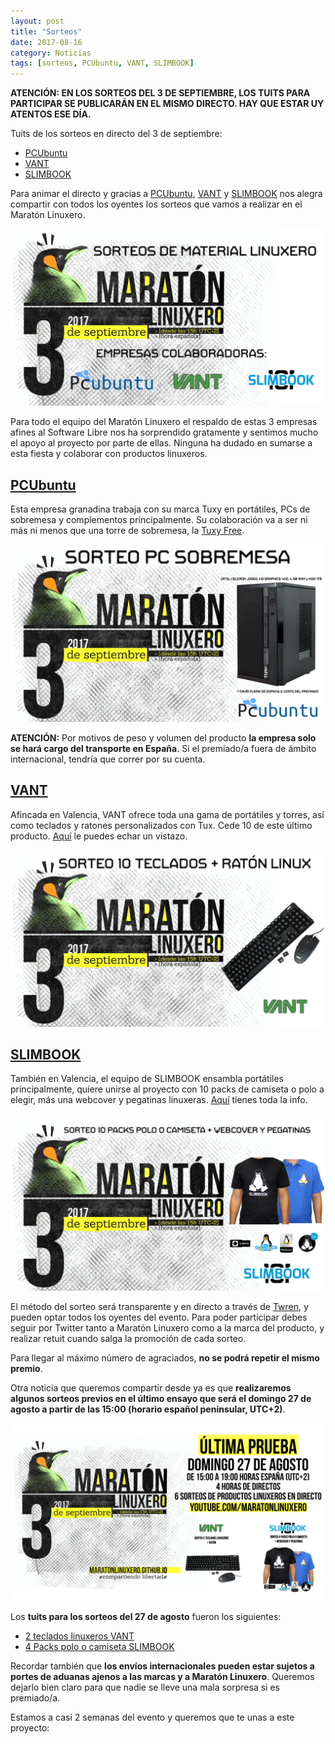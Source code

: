 ```yaml
---
layout: post
title: "Sorteos"
date: 2017-08-16
category: Noticias
tags: [sorteos, PCUbuntu, VANT, SLIMBOOK]
---
```

**ATENCIÓN: EN LOS SORTEOS DEL 3 DE SEPTIEMBRE, LOS TUITS PARA PARTICIPAR SE PUBLICARÁN EN EL MISMO DIRECTO. HAY QUE ESTAR UY ATENTOS ESE DÍA.**

Tuits de los sorteos en directo del 3 de septiembre:
* [PCUbuntu](https://twitter.com/maratonlinuxero/status/904313106750468097)
* [VANT](https://twitter.com/maratonlinuxero/status/904313394261618688)
* [SLIMBOOK](https://twitter.com/maratonlinuxero/status/904313665977024512)

Para animar el directo y gracias a [PCUbuntu](https://www.pcubuntu.es), [VANT](http://www.vantpc.es) y [SLIMBOOK](https://slimbook.es/) nos alegra compartir con todos los oyentes los sorteos que vamos a realizar en el Maratón Linuxero.

![#Sorteo1](/media/Sorteos.png)

Para todo el equipo del Maratón Linuxero el respaldo de estas 3 empresas afines al Software Libre nos ha sorprendido gratamente y sentimos mucho el apoyo al proyecto por parte de ellas. Ninguna ha dudado en sumarse a esta fiesta y colaborar con productos linuxeros.

[PCUbuntu](https://www.pcubuntu.es)
-----------------------------------
Esta empresa granadina trabaja con su marca Tuxy en portátiles, PCs de sobremesa y complementos principalmente. Su colaboración va a ser ni más ni menos que una torre de sobremesa, la [Tuxy Free](https://www.pcubuntu.es/pcubuntu/5900246/tuxy-free.html).

![#Sorteo2](/media/SorteoPCUbuntu.png)

**ATENCIÓN:** Por motivos de peso y volumen del producto **la empresa solo se hará cargo del transporte en España**. Si el premiado/a fuera de ámbito internacional, tendría que correr por su cuenta.

[VANT](http://www.vantpc.es)
----------------------------
Afincada en Valencia, VANT ofrece toda una gama de portátiles y torres, así como teclados y ratones personalizados con Tux. Cede 10 de este último producto. [Aquí](http://www.vantpc.es/producto/kit-tecladoraton-edicion-linux) le puedes echar un vistazo.

![#Sorteo3](/media/SorteoVant.png)

[SLIMBOOK](https://slimbook.es/)
--------------------------------
También en Valencia, el equipo de SLIMBOOK ensambla portátiles principalmente, quiere unirse al proyecto con 10 packs de camiseta o polo a elegir, más una webcover y pegatinas linuxeras. [Aquí](https://slimbook.es/pedidos/pegatinas) tienes toda la info.

![#Sorteo4](/media/SorteoSlimbook.png)

El método del sorteo será transparente y en directo a través de [Twren](https://twren.ch/), y pueden optar todos los oyentes del evento. Para poder participar debes seguir por Twitter tanto a Maratón Linuxero como a la marca del producto, y realizar retuit cuando salga la promoción de cada sorteo.

Para llegar al máximo número de agraciados, **no se podrá repetir el mismo premio**.

Otra noticia que queremos compartir desde ya es que **realizaremos algunos sorteos previos en el último ensayo que será el domingo 27 de agosto a partir de las 15:00 (horario español peninsular, UTC+2)**.

![#Sorteo5](/media/cartel27.png)

Los **tuits para los sorteos del 27 de agosto** fueron los siguientes:
* [2 teclados linuxeros VANT](https://twitter.com/maratonlinuxero/status/899508882170621952)
* [4 Packs polo o camiseta SLIMBOOK](https://twitter.com/maratonlinuxero/status/899509404680298497)

Recordar también que **los envíos internacionales pueden estar sujetos a portes de aduanas ajenos a las marcas y a Maratón Linuxero**. Queremos dejarlo bien claro para que nadie se lleve una mala sorpresa si es premiado/a.

Estamos a casi 2 semanas del evento y queremos que te unas a este proyecto: